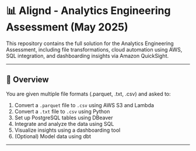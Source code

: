 # 📊 Alignd - Analytics Engineering Assessment (May 2025)

This repository contains the full solution for the Analytics Engineering Assessment, including file transformations, cloud automation using AWS, SQL integration, and dashboarding insights via Amazon QuickSight.

---

## 🚀 Overview

You are given multiple file formats (.parquet, .txt, .csv) and asked to:

1. Convert a `.parquet` file to `.csv` using AWS S3 and Lambda
2. Convert a `.txt` file to `.csv` using Python
3. Set up PostgreSQL tables using DBeaver
4. Integrate and analyze the data using SQL
5. Visualize insights using a dashboarding tool
6. (Optional) Model data using dbt

---


